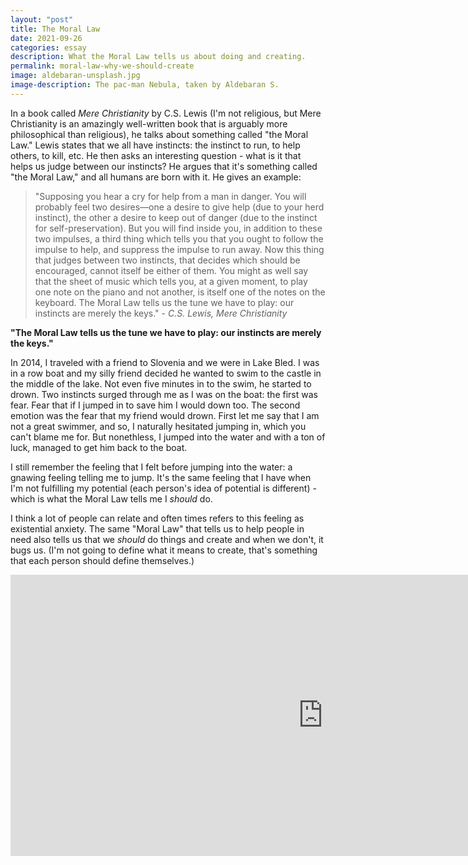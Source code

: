 ```yaml
---
layout: "post"
title: The Moral Law
date: 2021-09-26
categories: essay
description: What the Moral Law tells us about doing and creating.
permalink: moral-law-why-we-should-create
image: aldebaran-unsplash.jpg
image-description: The pac-man Nebula, taken by Aldebaran S.
---
```

In a book called *Mere Christianity* by C.S. Lewis (I'm not religious, but Mere Christianity is an amazingly well-written book that is arguably more philosophical than religious), he talks about something called "the Moral Law." Lewis states that we all have instincts: the instinct to run, to help others, to kill, etc. He then asks an interesting question - what is it that helps us judge between our instincts? He argues that it's something called "the Moral Law," and all humans are born with it. He gives an example:

>"Supposing you hear a cry for help from a man in danger. You will probably feel two desires—one a desire to give help (due to your herd instinct), the other a desire to keep out of danger (due to the instinct for self-preservation). But you will find inside you, in addition to these two impulses, a third thing which tells you that you ought to follow the impulse to help, and suppress the impulse to run away. Now this thing that judges between two instincts, that decides which should be encouraged, cannot itself be either of them. You might as well say that the sheet of music which tells you, at a given moment, to play one note on the piano and not another, is itself one of the notes on the keyboard. The Moral Law tells us the tune we have to play: our instincts are merely the keys." - *C.S. Lewis, Mere Christianity*

**"The Moral Law tells us the tune we have to play: our instincts are merely the keys."**

In 2014, I traveled with a friend to Slovenia and we were in Lake Bled. I was in a row boat and my silly friend decided he wanted to swim to the castle in the middle of the lake. Not even five minutes in to the swim, he started to drown. Two instincts surged through me as I was on the boat: the first was fear. Fear that if I jumped in to save him I would down too. The second emotion was the fear that my friend would drown. First let me say that I am not a great swimmer, and so, I naturally hesitated jumping in, which you can't blame me for. But nonethless, I jumped into the water and with a ton of luck, managed to get him back to the boat.

I still remember the feeling that I felt before jumping into the water: a gnawing feeling telling me to jump. It's the same feeling that I have when I'm not fulfilling my potential (each person's idea of potential is different) - which is what the Moral Law tells me I *should* do.

I think a lot of people can relate and often times refers to this feeling as existential anxiety. The same "Moral Law" that tells us to help people in need also tells us that we *should* do things and create and when we don't, it bugs us. (I'm not going to define what it means to create, that's something that each person should define themselves.)

<iframe width="1000px" height="450px" src="https://www.youtube.com/embed/JBxl3qCXbRU" title="YouTube video player" frameborder="0" allow="accelerometer; autoplay; clipboard-write; encrypted-media; gyroscope; picture-in-picture" allowfullscreen></iframe>
